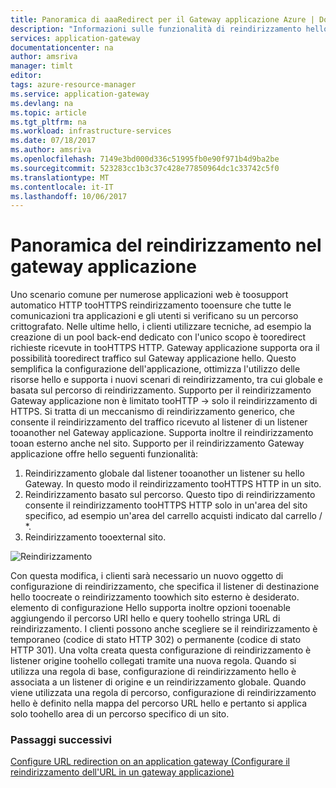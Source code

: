 ```yaml
---
title: Panoramica di aaaRedirect per il Gateway applicazione Azure | Documenti Microsoft
description: "Informazioni sulle funzionalità di reindirizzamento hello in Gateway applicazione Azure"
services: application-gateway
documentationcenter: na
author: amsriva
manager: timlt
editor: 
tags: azure-resource-manager
ms.service: application-gateway
ms.devlang: na
ms.topic: article
ms.tgt_pltfrm: na
ms.workload: infrastructure-services
ms.date: 07/18/2017
ms.author: amsriva
ms.openlocfilehash: 7149e3bd000d336c51995fb0e90f971b4d9ba2be
ms.sourcegitcommit: 523283cc1b3c37c428e77850964dc1c33742c5f0
ms.translationtype: MT
ms.contentlocale: it-IT
ms.lasthandoff: 10/06/2017
---
```

# <a name="application-gateway-redirect-overview"></a>Panoramica del reindirizzamento nel gateway applicazione

Uno scenario comune per numerose applicazioni web è toosupport automatico HTTP tooHTTPS reindirizzamento tooensure che tutte le comunicazioni tra applicazioni e gli utenti si verificano su un percorso crittografato. Nelle ultime hello, i clienti utilizzare tecniche, ad esempio la creazione di un pool back-end dedicato con l'unico scopo è tooredirect richieste ricevute in tooHTTPS HTTP.  Gateway applicazione supporta ora il possibilità tooredirect traffico sul Gateway applicazione hello. Questo semplifica la configurazione dell'applicazione, ottimizza l'utilizzo delle risorse hello e supporta i nuovi scenari di reindirizzamento, tra cui globale e basata sul percorso di reindirizzamento. Supporto per il reindirizzamento Gateway applicazione non è limitato tooHTTP -> solo il reindirizzamento di HTTPS. Si tratta di un meccanismo di reindirizzamento generico, che consente il reindirizzamento del traffico ricevuto al listener di un listener tooanother nel Gateway applicazione. Supporta inoltre il reindirizzamento tooan esterno anche nel sito. Supporto per il reindirizzamento Gateway applicazione offre hello seguenti funzionalità:

1. Reindirizzamento globale dal listener tooanother un listener su hello Gateway. In questo modo il reindirizzamento tooHTTPS HTTP in un sito.
2. Reindirizzamento basato sul percorso. Questo tipo di reindirizzamento consente il reindirizzamento tooHTTPS HTTP solo in un'area del sito specifico, ad esempio un'area del carrello acquisti indicato dal carrello / *.
3. Reindirizzamento tooexternal sito.

![Reindirizzamento](./media/application-gateway-redirect-overview/redirect.png)

Con questa modifica, i clienti sarà necessario un nuovo oggetto di configurazione di reindirizzamento, che specifica il listener di destinazione hello toocreate o reindirizzamento toowhich sito esterno è desiderato. elemento di configurazione Hello supporta inoltre opzioni tooenable aggiungendo il percorso URI hello e query toohello stringa URL di reindirizzamento. I clienti possono anche scegliere se il reindirizzamento è temporaneo (codice di stato HTTP 302) o permanente (codice di stato HTTP 301). Una volta creata questa configurazione di reindirizzamento è listener origine toohello collegati tramite una nuova regola. Quando si utilizza una regola di base, configurazione di reindirizzamento hello è associata a un listener di origine e un reindirizzamento globale. Quando viene utilizzata una regola di percorso, configurazione di reindirizzamento hello è definito nella mappa del percorso URL hello e pertanto si applica solo toohello area di un percorso specifico di un sito.

### <a name="next-steps"></a>Passaggi successivi

[Configure URL redirection on an application gateway (Configurare il reindirizzamento dell'URL in un gateway applicazione)](application-gateway-configure-redirect-powershell.md)
